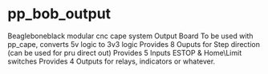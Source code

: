 # pp_bob_output
 Beagleboneblack modular cnc cape system Output Board
To be used with pp_cape, converts 5v logic to 3v3 logic
Provides 8 Ouputs for Step direction (can be used for pru direct out)
Provides 5 Inputs ESTOP & Home\Limit switches
Provides 4 Outputs for relays, indicators or whatever.
